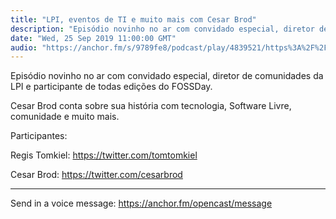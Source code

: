 ```yaml
---
title: "LPI, eventos de TI e muito mais com Cesar Brod"
description: "Episódio novinho no ar com convidado especial, diretor de comunidades da LPI e participante de todas edições do FOSSDay. Cesar Brod conta sobre sua hi..."
date: "Wed, 25 Sep 2019 11:00:00 GMT"
audio: "https://anchor.fm/s/9789fe8/podcast/play/4839521/https%3A%2F%2Fd3ctxlq1ktw2nl.cloudfront.net%2Fproduction%2F2019-8-25%2F24890471-44100-2-47181f7583e0a.mp3"
---
```


Episódio novinho no ar com convidado especial, diretor de comunidades da LPI e participante de todas edições do FOSSDay.  

Cesar Brod conta sobre sua história com tecnologia, Software Livre, comunidade e muito mais.  

Participantes:   

Regis Tomkiel: <https://twitter.com/tomtomkiel>  

Cesar Brod: <https://twitter.com/cesarbrod>



--- 

Send in a voice message: https://anchor.fm/opencast/message